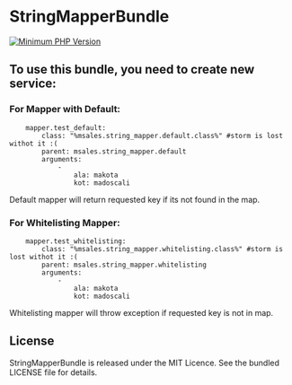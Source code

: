 # StringMapperBundle

[![Minimum PHP Version](https://img.shields.io/badge/php-%3E%3D%207.0-8892BF.svg)](https://php.net/)

## To use this bundle, you need to create new service:

### For Mapper with Default:

        mapper.test_default:
            class: "%msales.string_mapper.default.class%" #storm is lost withot it :(
            parent: msales.string_mapper.default
            arguments:
                -
                    ala: makota
                    kot: madoscali

Default mapper will return requested key if its not found in the map.

### For Whitelisting Mapper:

        mapper.test_whitelisting:
            class: "%msales.string_mapper.whitelisting.class%" #storm is lost withot it :(
            parent: msales.string_mapper.whitelisting
            arguments:
                -
                    ala: makota
                    kot: madoscali

Whitelisting mapper will throw exception if requested key is not in map.

## License

StringMapperBundle is released under the MIT Licence. See the bundled LICENSE file for details.
